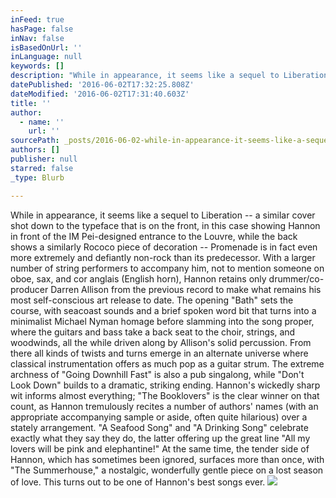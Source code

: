 ```yaml
---
inFeed: true
hasPage: false
inNav: false
isBasedOnUrl: ''
inLanguage: null
keywords: []
description: "While in appearance, it seems like a sequel to Liberation -- a similar cover shot down to the typeface that is on the front, in this case showing Hannon in front of the IM Pei-designed entrance to the Louvre, while the back shows a similarly Rococo piece of decoration -- Promenade is in fact even more extremely and defiantly non-rock than its predecessor. With a larger number of string performers to accompany him, not to mention someone on oboe, sax, and cor anglais (English horn), Hannon retains only drummer/co-producer Darren Allison from the previous record to make what remains his most self-conscious art release to date. The opening \"Bath\" sets the course, with seacoast sounds and a brief spoken word bit that turns into a minimalist Michael Nyman homage before slamming into the song proper, where the guitars and bass take a back seat to the choir, strings, and woodwinds, all the while driven along by Allison's solid percussion. From there all kinds of twists and turns emerge in an alternate universe where classical instrumentation offers as much pop as a guitar strum. The extreme archness of \"Going Downhill Fast\" is also a pub singalong, while \"Don't Look Down\" builds to a dramatic, striking ending. Hannon's wickedly sharp wit informs almost everything; \"The Booklovers\" is the clear winner on that count, as Hannon tremulously recites a number of authors' names (with an appropriate accompanying sample or aside, often quite hilarious) over a stately arrangement. \"A Seafood Song\" and \"A Drinking Song\" celebrate exactly what they say they do, the latter offering up the great line \"All my lovers will be pink and elephantine!\" At the same time, the tender side of Hannon, which has sometimes been ignored, surfaces more than once, with \"The Summerhouse,\" a nostalgic, wonderfully gentle piece on a lost season of love. This turns out to be one of Hannon's best songs ever."
datePublished: '2016-06-02T17:32:25.808Z'
dateModified: '2016-06-02T17:31:40.603Z'
title: ''
author:
  - name: ''
    url: ''
sourcePath: _posts/2016-06-02-while-in-appearance-it-seems-like-a-sequel-to-liberation-.md
authors: []
publisher: null
starred: false
_type: Blurb

---
```

While in appearance, it seems like a sequel to Liberation -- a similar cover shot down to the typeface that is on the front, in this case showing Hannon in front of the IM Pei-designed entrance to the Louvre, while the back shows a similarly Rococo piece of decoration -- Promenade is in fact even more extremely and defiantly non-rock than its predecessor. With a larger number of string performers to accompany him, not to mention someone on oboe, sax, and cor anglais (English horn), Hannon retains only drummer/co-producer Darren Allison from the previous record to make what remains his most self-conscious art release to date. The opening "Bath" sets the course, with seacoast sounds and a brief spoken word bit that turns into a minimalist Michael Nyman homage before slamming into the song proper, where the guitars and bass take a back seat to the choir, strings, and woodwinds, all the while driven along by Allison's solid percussion. From there all kinds of twists and turns emerge in an alternate universe where classical instrumentation offers as much pop as a guitar strum. The extreme archness of "Going Downhill Fast" is also a pub singalong, while "Don't Look Down" builds to a dramatic, striking ending. Hannon's wickedly sharp wit informs almost everything; "The Booklovers" is the clear winner on that count, as Hannon tremulously recites a number of authors' names (with an appropriate accompanying sample or aside, often quite hilarious) over a stately arrangement. "A Seafood Song" and "A Drinking Song" celebrate exactly what they say they do, the latter offering up the great line "All my lovers will be pink and elephantine!" At the same time, the tender side of Hannon, which has sometimes been ignored, surfaces more than once, with "The Summerhouse," a nostalgic, wonderfully gentle piece on a lost season of love. This turns out to be one of Hannon's best songs ever.
![](https://the-grid-user-content.s3-us-west-2.amazonaws.com/08851b46-6f80-425d-ba5e-517e30623845.jpg)